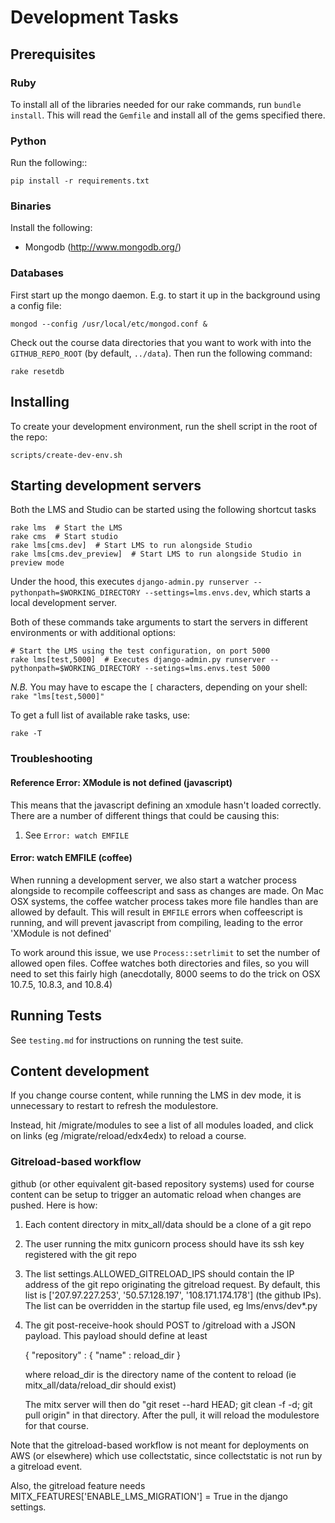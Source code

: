 # Development Tasks

## Prerequisites

### Ruby

To install all of the libraries needed for our rake commands, run `bundle install`.
This will read the `Gemfile` and install all of the gems specified there.

### Python

Run the following::

    pip install -r requirements.txt

### Binaries

Install the following:

* Mongodb (http://www.mongodb.org/)

### Databases

First start up the mongo daemon. E.g. to start it up in the background
using a config file:

    mongod --config /usr/local/etc/mongod.conf &

Check out the course data directories that you want to work with into the
`GITHUB_REPO_ROOT` (by default, `../data`). Then run the following command:

    rake resetdb

## Installing

To create your development environment, run the shell script in the root of
the repo:

    scripts/create-dev-env.sh


## Starting development servers

Both the LMS and Studio can be started using the following shortcut tasks

    rake lms  # Start the LMS
    rake cms  # Start studio
    rake lms[cms.dev]  # Start LMS to run alongside Studio
    rake lms[cms.dev_preview]  # Start LMS to run alongside Studio in preview mode

Under the hood, this executes `django-admin.py runserver --pythonpath=$WORKING_DIRECTORY --settings=lms.envs.dev`,
which starts a local development server.

Both of these commands take arguments to start the servers in different environments
or with additional options:

    # Start the LMS using the test configuration, on port 5000
    rake lms[test,5000]  # Executes django-admin.py runserver --pythonpath=$WORKING_DIRECTORY --setings=lms.envs.test 5000

*N.B.* You may have to escape the `[` characters, depending on your shell: `rake "lms[test,5000]"`

To get a full list of available rake tasks, use:

    rake -T

### Troubleshooting

#### Reference Error: XModule is not defined (javascript)
This means that the javascript defining an xmodule hasn't loaded correctly. There are a number
of different things that could be causing this:

1. See `Error: watch EMFILE`

#### Error: watch EMFILE (coffee)
When running a development server, we also start a watcher process alongside to recompile coffeescript
and sass as changes are made. On Mac OSX systems, the coffee watcher process takes more file handles
than are allowed by default. This will result in `EMFILE` errors when coffeescript is running, and
will prevent javascript from compiling, leading to the error 'XModule is not defined'

To work around this issue, we use `Process::setrlimit` to set the number of allowed open files.
Coffee watches both directories and files, so you will need to set this fairly high (anecdotally,
8000 seems to do the trick on OSX 10.7.5, 10.8.3, and 10.8.4)


## Running Tests

See `testing.md` for instructions on running the test suite.

## Content development

If you change course content, while running the LMS in dev mode, it is unnecessary to restart to refresh the modulestore.

Instead, hit /migrate/modules to see a list of all modules loaded, and click on links (eg /migrate/reload/edx4edx) to reload a course.

### Gitreload-based workflow

github (or other equivalent git-based repository systems) used for
course content can be setup to trigger an automatic reload when changes are pushed.  Here is how:

1. Each content directory in mitx_all/data should be a clone of a git repo

2. The user running the mitx gunicorn process should have its ssh key registered with the git repo

3. The list settings.ALLOWED_GITRELOAD_IPS should contain the IP address of the git repo originating the gitreload request.
    By default, this list is ['207.97.227.253', '50.57.128.197', '108.171.174.178'] (the github IPs).
    The list can be overridden in the startup file used, eg lms/envs/dev*.py

4. The git post-receive-hook should POST to /gitreload with a JSON payload.  This payload should define at least

   { "repository" : { "name" : reload_dir }

    where reload_dir is the directory name of the content to reload (ie mitx_all/data/reload_dir should exist)

    The mitx server will then do "git reset --hard HEAD; git clean -f -d; git pull origin" in that directory.  After the pull,
    it will reload the modulestore for that course.

Note that the gitreload-based workflow is not meant for deployments on AWS (or elsewhere) which use collectstatic, since collectstatic is not run by a gitreload event.

Also, the gitreload feature needs MITX_FEATURES['ENABLE_LMS_MIGRATION'] = True in the django settings.


